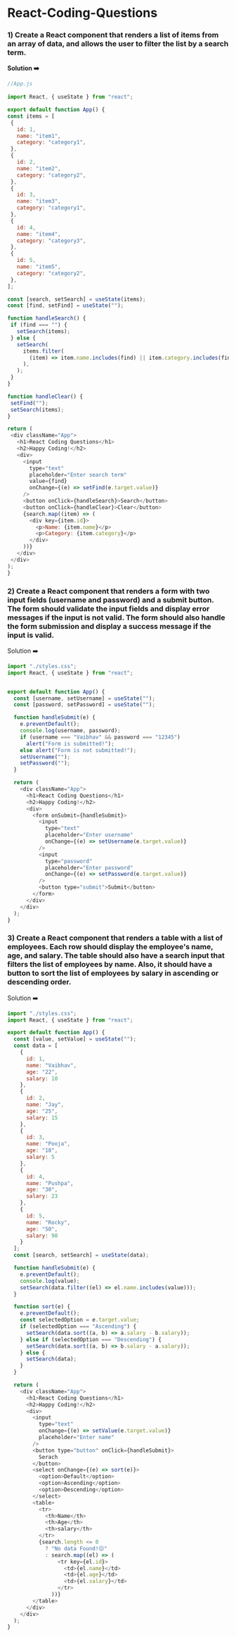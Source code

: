 # React-Coding-Questions


### 1) Create a React component that renders a list of items from an array of data, and allows the user to filter the list by a search term.

 <b>Solution ➡️</b>

   ``` js
//App.js
      
import React, { useState } from "react";

export default function App() {
  const items = [
    {
      id: 1,
      name: "item1",
      category: "category1",
    },
    {
      id: 2,
      name: "item2",
      category: "category2",
    },
    {
      id: 3,
      name: "item3",
      category: "category1",
    },
    {
      id: 4,
      name: "item4",
      category: "category3",
    },
    {
      id: 5,
      name: "item5",
      category: "category2",
    },
  ];

  const [search, setSearch] = useState(items);
  const [find, setFind] = useState("");

  function handleSearch() {
    if (find === "") {
      setSearch(items);
    } else {
      setSearch(
        items.filter(
          (item) => item.name.includes(find) || item.category.includes(find),
        ),
      );
    }
  }

  function handleClear() {
    setFind("");
    setSearch(items);
  }

  return (
    <div className="App">
      <h1>React Coding Questions</h1>
      <h2>Happy Coding!</h2>
      <div>
        <input
          type="text"
          placeholder="Enter search term"
          value={find}
          onChange={(e) => setFind(e.target.value)}
        />
        <button onClick={handleSearch}>Search</button>
        <button onClick={handleClear}>Clear</button>
        {search.map((item) => (
          <div key={item.id}>
            <p>Name: {item.name}</p>
            <p>Category: {item.category}</p>
          </div>
        ))}
      </div>
    </div>
  );
}


   ```
   
### 2) Create a React component that renders a form with two input fields (username and password) and a submit button. The form should validate the input fields and display error messages if the input is not valid. The form should also handle the form submission and display a success message if the input is valid.

Solution ➡️

``` js
import "./styles.css";
import React, { useState } from "react";


export default function App() {
  const [username, setUsername] = useState("");
  const [password, setPassword] = useState("");

  function handleSubmit(e) {
    e.preventDefault();
    console.log(username, password);
    if (username === "Vaibhav" && password === "12345")
      alert("Form is submitted!");
    else alert("Form is not submitted!");
    setUsername("");
    setPassword("");
  }

  return (
    <div className="App">
      <h1>React Coding Questions</h1>
      <h2>Happy Coding!</h2>
      <div>
        <form onSubmit={handleSubmit}>
          <input
            type="text"
            placeholder="Enter username"
            onChange={(e) => setUsername(e.target.value)}
          />
          <input
            type="password"
            placeholder="Enter password"
            onChange={(e) => setPassword(e.target.value)}
          />
          <button type="submit">Submit</button>
        </form>
      </div>
    </div>
  );
}

```

### 3) Create a React component that renders a table with a list of employees. Each row should display the employee's name, age, and salary. The table should also have a search input that filters the list of employees by name. Also, it should have a button to sort the list of employees by salary in ascending or descending order.

Solution ➡️

``` js
import "./styles.css";
import React, { useState } from "react";

export default function App() {
  const [value, setValue] = useState("");
  const data = [
    {
      id: 1,
      name: "Vaibhav",
      age: "22",
      salary: 10
    },
    {
      id: 2,
      name: "Jay",
      age: "25",
      salary: 15
    },
    {
      id: 3,
      name: "Pooja",
      age: "18",
      salary: 5
    },
    {
      id: 4,
      name: "Pushpa",
      age: "30",
      salary: 23
    },
    {
      id: 5,
      name: "Rocky",
      age: "50",
      salary: 90
    }
  ];
  const [search, setSearch] = useState(data);

  function handleSubmit(e) {
    e.preventDefault();
    console.log(value);
    setSearch(data.filter((el) => el.name.includes(value)));
  }

  function sort(e) {
    e.preventDefault();
    const selectedOption = e.target.value;
    if (selectedOption === "Ascending") {
      setSearch(data.sort((a, b) => a.salary - b.salary));
    } else if (selectedOption === "Descending") {
      setSearch(data.sort((a, b) => b.salary - a.salary));
    } else {
      setSearch(data);
    }
  }

  return (
    <div className="App">
      <h1>React Coding Questions</h1>
      <h2>Happy Coding!</h2>
      <div>
        <input
          type="text"
          onChange={(e) => setValue(e.target.value)}
          placeholder="Enter name"
        />
        <button type="button" onClick={handleSubmit}>
          Serach
        </button>
        <select onChange={(e) => sort(e)}>
          <option>Default</option>
          <option>Ascending</option>
          <option>Descending</option>
        </select>
        <table>
          <tr>
            <th>Name</th>
            <th>Age</th>
            <th>salary</th>
          </tr>
          {search.length <= 0
            ? "No data Found!😔"
            : search.map((el) => (
                <tr key={el.id}>
                  <td>{el.name}</td>
                  <td>{el.age}</td>
                  <td>{el.salary}</td>
                </tr>
              ))}
        </table>
      </div>
    </div>
  );
}


```
